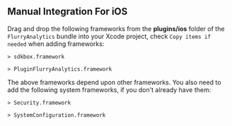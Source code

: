 ## Manual Integration For iOS
Drag and drop the following frameworks from the __plugins/ios__ folder of the `FlurryAnalytics` bundle into your Xcode project, check `Copy items if needed` when adding frameworks:

    > sdkbox.framework

    > PluginFlurryAnalytics.framework

The above frameworks depend upon other frameworks. You also need to add the
following system frameworks, if you don't already have them:

    > Security.framework

    > SystemConfiguration.framework
